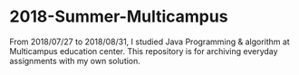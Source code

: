 # 2018-Summer-Multicampus
From 2018/07/27 to 2018/08/31, I studied Java Programming & algorithm at Multicampus education center.
This repository is for archiving everyday assignments with my own solution.
